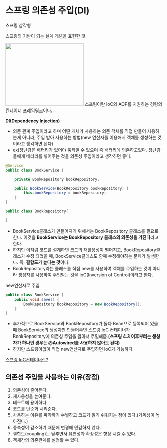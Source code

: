 # 스프링 의존성 주입(DI)

스프링 삼각형

스프링의 기반이 되는 설계 개념을 표현한 것.

<img src="https://user-images.githubusercontent.com/51350374/163903321-b0650e7c-4d52-483b-8524-0cb28bd64f31.png" width="250" height="200"/>
스프링이란 IoC와 AOP를 지원하는 경량의 컨테이너 프레임워크이다.

**DI(Dependency Injection)**

- 의존 관계 주입이라고 하며 어떤 개체가 사용하는 의존 객체를 직접 만들어 사용하는게 아니라, 주입 받아 사용하는 방법(new 연산자를 이용해서 객체를 생성하는 것이라고 생각하면 된다)
- ex)장난감은 배터리가 있어야 움직일 수 있으며 즉 배터리에 의존하고있다. 장난감들에게 배터리를 넣어주는 것을 의존성 주입이라고 생각하면 좋다.

```java
@Service
public class BookService {

	private BookRepository bookRepository;

	public BookService(BookRepository bookRepository) {
		this.bookRepository = bookRepository;
	}
}
```

```java
public class BookRepository{

}
```

- BookService클래스가 만들어지기 위해서는 BookRepository 클래스를 필요로 한다.
이것을 **BookService는 BookRepository 클래스의 의존성을 가진다**라고 한다.
- 하지만 이처럼 코드를 설계하면 코드의 재활용성이 떨어지고, BookRepository클래스가 수정 되었을 때, BookService클래스도 함꼐 수정해야하는 문제가 발생한다. 즉, **결합도가 높다는 것**이다.
- BookRepository라는 클래스를 직접 new를 사용하여 객체를 주입하는 것이 아니라 생성자를 사용하여 주입받는 것을 IoC(Inversion of Control)이라고 한다.

new연산자로 주입

```java
public class BookService {
	public void save() {
		BookRepository bookRepository = new BookRepository();
	}
}
```

- 추가적으로 BookService와 BookRepository가 둘다 Bean으로 등록되어 있을 때 BookService의 생성자만 만들어주면 스프링 IoC 컨테이너가 BookRepository에 의존성 주입을 알아서 주입해줌.**(스프링 4.3 이후부터는 생성자가 하나인 경우는 @Autowired를 사용하지 않아도 된다)**
- 하지만 스프링이없이 직접  new연산자로 주입하면 IoC가 가능하다

[스프링 IoC컨테이너란?](https://github.com/outlastudy/2022-weekly-study/blob/%EC%B0%BD%EC%9A%A9/%EC%B0%BD%EC%9A%A9/spring%20DI/spring%20IoC%20container.md)

## 의존성 주입을 사용하는 이유(장점)

1. 의존성이 줄어든다.
2. 재사용성을 높여준다.
3. 테스트에 용이하다.
4. 코드를 단순화 시켜준다.
5. 사용하는 이유를 파악하기 수월하고 코드가 읽기 쉬워지는 점이 있다.(가독성이 높아진다.)
6. 종속성이 감소하기 때문에 변경에 민감하지 않다.
7. 결합도(coupling)는 낮추면서 유연성과 확장성은 향상 시킬 수 있다.
8. 객체간의 의존관계를 설정할 수 있다.
